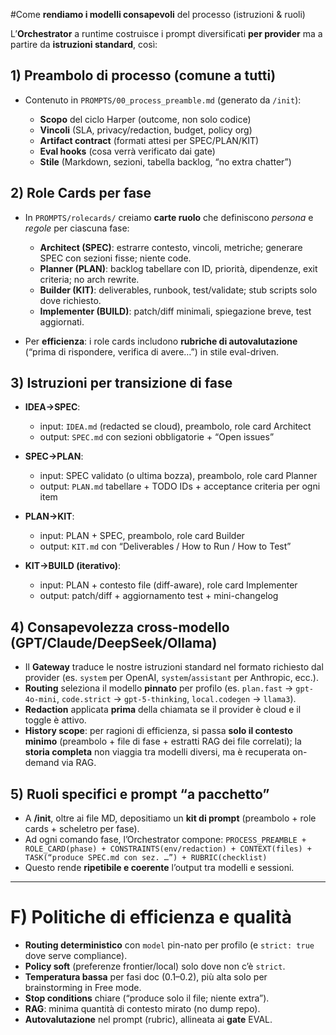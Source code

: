 #Come **rendiamo i modelli consapevoli** del processo (istruzioni & ruoli)

L’**Orchestrator** a runtime costruisce i prompt diversificati **per provider** ma a partire da **istruzioni standard**, così:

## 1) Preambolo di processo (comune a tutti)

* Contenuto in `PROMPTS/00_process_preamble.md` (generato da `/init`):

  * **Scopo** del ciclo Harper (outcome, non solo codice)
  * **Vincoli** (SLA, privacy/redaction, budget, policy org)
  * **Artifact contract** (formati attesi per SPEC/PLAN/KIT)
  * **Eval hooks** (cosa verrà verificato dai gate)
  * **Stile** (Markdown, sezioni, tabella backlog, “no extra chatter”)

## 2) Role Cards per fase

* In `PROMPTS/rolecards/` creiamo **carte ruolo** che definiscono *persona* e *regole* per ciascuna fase:

  * **Architect (SPEC)**: estrarre contesto, vincoli, metriche; generare SPEC con sezioni fisse; niente code.
  * **Planner (PLAN)**: backlog tabellare con ID, priorità, dipendenze, exit criteria; no arch rewrite.
  * **Builder (KIT)**: deliverables, runbook, test/validate; stub scripts solo dove richiesto.
  * **Implementer (BUILD)**: patch/diff minimali, spiegazione breve, test aggiornati.
* Per **efficienza**: i role cards includono **rubriche di autovalutazione** (“prima di rispondere, verifica di avere…”) in stile eval-driven.

## 3) Istruzioni per transizione di fase

* **IDEA→SPEC**:

  * input: `IDEA.md` (redacted se cloud), preambolo, role card Architect
  * output: `SPEC.md` con sezioni obbligatorie + “Open issues”
* **SPEC→PLAN**:

  * input: SPEC validato (o ultima bozza), preambolo, role card Planner
  * output: `PLAN.md` tabellare + TODO IDs + acceptance criteria per ogni item
* **PLAN→KIT**:

  * input: PLAN + SPEC, preambolo, role card Builder
  * output: `KIT.md` con “Deliverables / How to Run / How to Test”
* **KIT→BUILD (iterativo)**:

  * input: PLAN + contesto file (diff-aware), role card Implementer
  * output: patch/diff + aggiornamento test + mini-changelog

## 4) Consapevolezza cross-modello (GPT/Claude/DeepSeek/Ollama)

* Il **Gateway** traduce le nostre istruzioni standard nel formato richiesto dal provider (es. `system` per OpenAI, `system`/`assistant` per Anthropic, ecc.).
* **Routing** seleziona il modello **pinnato** per profilo (es. `plan.fast` → `gpt-4o-mini`, `code.strict` → `gpt-5-thinking`, `local.codegen` → `llama3`).
* **Redaction** applicata **prima** della chiamata se il provider è cloud e il toggle è attivo.
* **History scope**: per ragioni di efficienza, si passa **solo il contesto minimo** (preambolo + file di fase + estratti RAG dei file correlati); la **storia completa** non viaggia tra modelli diversi, ma è recuperata on-demand via RAG.

## 5) Ruoli specifici e prompt “a pacchetto”

* A **/init**, oltre ai file MD, depositiamo un **kit di prompt** (preambolo + role cards + scheletro per fase).
* Ad ogni comando fase, l’Orchestrator compone:
  `PROCESS_PREAMBLE + ROLE_CARD(phase) + CONSTRAINTS(env/redaction) + CONTEXT(files) + TASK(“produce SPEC.md con sez. …”) + RUBRIC(checklist)`
* Questo rende **ripetibile e coerente** l’output tra modelli e sessioni.

---

# F) Politiche di efficienza e qualità

* **Routing deterministico** con `model` pin-nato per profilo (e `strict: true` dove serve compliance).
* **Policy soft** (preferenze frontier/local) solo dove non c’è `strict`.
* **Temperatura bassa** per fasi doc (0.1–0.2), più alta solo per brainstorming in Free mode.
* **Stop conditions** chiare (“produce solo il file; niente extra”).
* **RAG**: minima quantità di contesto mirato (no dump repo).
* **Autovalutazione** nel prompt (rubric), allineata ai **gate** EVAL.

